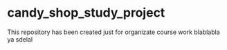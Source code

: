 # candy_shop_study_project
This repository has been created just for organizate course work
blablabla ya sdelal

